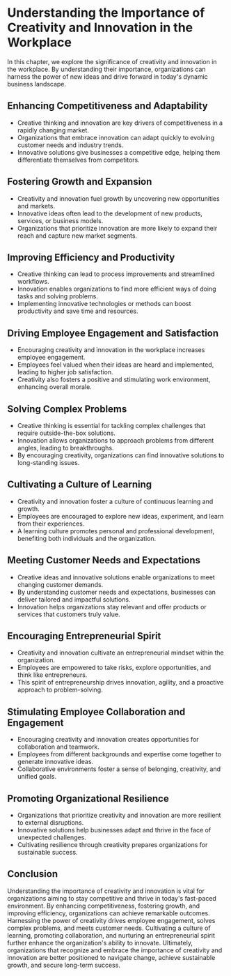 Understanding the Importance of Creativity and Innovation in the Workplace
===================================================================================

In this chapter, we explore the significance of creativity and innovation in the workplace. By understanding their importance, organizations can harness the power of new ideas and drive forward in today's dynamic business landscape.

Enhancing Competitiveness and Adaptability
------------------------------------------

* Creative thinking and innovation are key drivers of competitiveness in a rapidly changing market.
* Organizations that embrace innovation can adapt quickly to evolving customer needs and industry trends.
* Innovative solutions give businesses a competitive edge, helping them differentiate themselves from competitors.

Fostering Growth and Expansion
------------------------------

* Creativity and innovation fuel growth by uncovering new opportunities and markets.
* Innovative ideas often lead to the development of new products, services, or business models.
* Organizations that prioritize innovation are more likely to expand their reach and capture new market segments.

Improving Efficiency and Productivity
-------------------------------------

* Creative thinking can lead to process improvements and streamlined workflows.
* Innovation enables organizations to find more efficient ways of doing tasks and solving problems.
* Implementing innovative technologies or methods can boost productivity and save time and resources.

Driving Employee Engagement and Satisfaction
--------------------------------------------

* Encouraging creativity and innovation in the workplace increases employee engagement.
* Employees feel valued when their ideas are heard and implemented, leading to higher job satisfaction.
* Creativity also fosters a positive and stimulating work environment, enhancing overall morale.

Solving Complex Problems
------------------------

* Creative thinking is essential for tackling complex challenges that require outside-the-box solutions.
* Innovation allows organizations to approach problems from different angles, leading to breakthroughs.
* By encouraging creativity, organizations can find innovative solutions to long-standing issues.

Cultivating a Culture of Learning
---------------------------------

* Creativity and innovation foster a culture of continuous learning and growth.
* Employees are encouraged to explore new ideas, experiment, and learn from their experiences.
* A learning culture promotes personal and professional development, benefiting both individuals and the organization.

Meeting Customer Needs and Expectations
---------------------------------------

* Creative ideas and innovative solutions enable organizations to meet changing customer demands.
* By understanding customer needs and expectations, businesses can deliver tailored and impactful solutions.
* Innovation helps organizations stay relevant and offer products or services that customers truly value.

Encouraging Entrepreneurial Spirit
----------------------------------

* Creativity and innovation cultivate an entrepreneurial mindset within the organization.
* Employees are empowered to take risks, explore opportunities, and think like entrepreneurs.
* This spirit of entrepreneurship drives innovation, agility, and a proactive approach to problem-solving.

Stimulating Employee Collaboration and Engagement
-------------------------------------------------

* Encouraging creativity and innovation creates opportunities for collaboration and teamwork.
* Employees from different backgrounds and expertise come together to generate innovative ideas.
* Collaborative environments foster a sense of belonging, creativity, and unified goals.

Promoting Organizational Resilience
-----------------------------------

* Organizations that prioritize creativity and innovation are more resilient to external disruptions.
* Innovative solutions help businesses adapt and thrive in the face of unexpected challenges.
* Cultivating resilience through creativity prepares organizations for sustainable success.

Conclusion
----------

Understanding the importance of creativity and innovation is vital for organizations aiming to stay competitive and thrive in today's fast-paced environment. By enhancing competitiveness, fostering growth, and improving efficiency, organizations can achieve remarkable outcomes. Harnessing the power of creativity drives employee engagement, solves complex problems, and meets customer needs. Cultivating a culture of learning, promoting collaboration, and nurturing an entrepreneurial spirit further enhance the organization's ability to innovate. Ultimately, organizations that recognize and embrace the importance of creativity and innovation are better positioned to navigate change, achieve sustainable growth, and secure long-term success.
